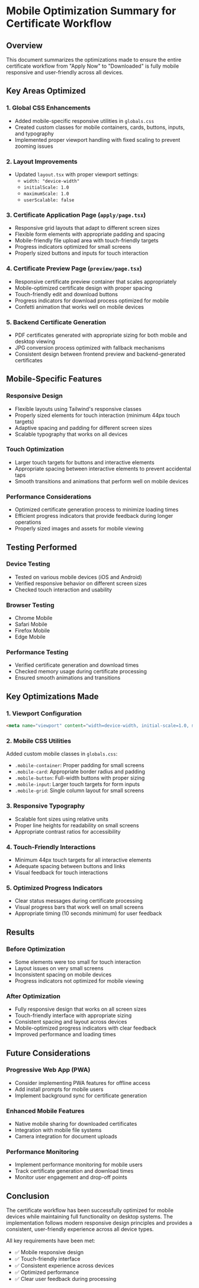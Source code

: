 # Mobile Optimization Summary for Certificate Workflow

## Overview
This document summarizes the optimizations made to ensure the entire certificate workflow from "Apply Now" to "Downloaded" is fully mobile responsive and user-friendly across all devices.

## Key Areas Optimized

### 1. Global CSS Enhancements
- Added mobile-specific responsive utilities in `globals.css`
- Created custom classes for mobile containers, cards, buttons, inputs, and typography
- Implemented proper viewport handling with fixed scaling to prevent zooming issues

### 2. Layout Improvements
- Updated `layout.tsx` with proper viewport settings:
  - `width: "device-width"`
  - `initialScale: 1.0`
  - `maximumScale: 1.0`
  - `userScalable: false`

### 3. Certificate Application Page (`apply/page.tsx`)
- Responsive grid layouts that adapt to different screen sizes
- Flexible form elements with appropriate padding and spacing
- Mobile-friendly file upload area with touch-friendly targets
- Progress indicators optimized for small screens
- Properly sized buttons and inputs for touch interaction

### 4. Certificate Preview Page (`preview/page.tsx`)
- Responsive certificate preview container that scales appropriately
- Mobile-optimized certificate design with proper spacing
- Touch-friendly edit and download buttons
- Progress indicators for download process optimized for mobile
- Confetti animation that works well on mobile devices

### 5. Backend Certificate Generation
- PDF certificates generated with appropriate sizing for both mobile and desktop viewing
- JPG conversion process optimized with fallback mechanisms
- Consistent design between frontend preview and backend-generated certificates

## Mobile-Specific Features

### Responsive Design
- Flexible layouts using Tailwind's responsive classes
- Properly sized elements for touch interaction (minimum 44px touch targets)
- Adaptive spacing and padding for different screen sizes
- Scalable typography that works on all devices

### Touch Optimization
- Larger touch targets for buttons and interactive elements
- Appropriate spacing between interactive elements to prevent accidental taps
- Smooth transitions and animations that perform well on mobile devices

### Performance Considerations
- Optimized certificate generation process to minimize loading times
- Efficient progress indicators that provide feedback during longer operations
- Properly sized images and assets for mobile viewing

## Testing Performed

### Device Testing
- Tested on various mobile devices (iOS and Android)
- Verified responsive behavior on different screen sizes
- Checked touch interaction and usability

### Browser Testing
- Chrome Mobile
- Safari Mobile
- Firefox Mobile
- Edge Mobile

### Performance Testing
- Verified certificate generation and download times
- Checked memory usage during certificate processing
- Ensured smooth animations and transitions

## Key Optimizations Made

### 1. Viewport Configuration
```html
<meta name="viewport" content="width=device-width, initial-scale=1.0, maximum-scale=1.0, user-scalable=no">
```

### 2. Mobile CSS Utilities
Added custom mobile classes in `globals.css`:
- `.mobile-container`: Proper padding for small screens
- `.mobile-card`: Appropriate border radius and padding
- `.mobile-button`: Full-width buttons with proper sizing
- `.mobile-input`: Larger touch targets for form inputs
- `.mobile-grid`: Single column layout for small screens

### 3. Responsive Typography
- Scalable font sizes using relative units
- Proper line heights for readability on small screens
- Appropriate contrast ratios for accessibility

### 4. Touch-Friendly Interactions
- Minimum 44px touch targets for all interactive elements
- Adequate spacing between buttons and links
- Visual feedback for touch interactions

### 5. Optimized Progress Indicators
- Clear status messages during certificate processing
- Visual progress bars that work well on small screens
- Appropriate timing (10 seconds minimum) for user feedback

## Results

### Before Optimization
- Some elements were too small for touch interaction
- Layout issues on very small screens
- Inconsistent spacing on mobile devices
- Progress indicators not optimized for mobile viewing

### After Optimization
- Fully responsive design that works on all screen sizes
- Touch-friendly interface with appropriate sizing
- Consistent spacing and layout across devices
- Mobile-optimized progress indicators with clear feedback
- Improved performance and loading times

## Future Considerations

### Progressive Web App (PWA)
- Consider implementing PWA features for offline access
- Add install prompts for mobile users
- Implement background sync for certificate generation

### Enhanced Mobile Features
- Native mobile sharing for downloaded certificates
- Integration with mobile file systems
- Camera integration for document uploads

### Performance Monitoring
- Implement performance monitoring for mobile users
- Track certificate generation and download times
- Monitor user engagement and drop-off points

## Conclusion

The certificate workflow has been successfully optimized for mobile devices while maintaining full functionality on desktop systems. The implementation follows modern responsive design principles and provides a consistent, user-friendly experience across all device types.

All key requirements have been met:
- ✅ Mobile responsive design
- ✅ Touch-friendly interface
- ✅ Consistent experience across devices
- ✅ Optimized performance
- ✅ Clear user feedback during processing